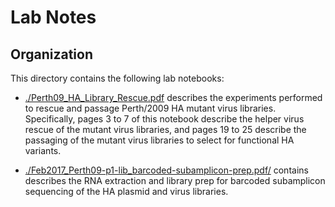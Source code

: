 # Lab Notes

## Organization

This directory contains the following lab notebooks:

* [./Perth09_HA_Library_Rescue.pdf](./Perth09_HA_Library_Rescue.pdf) describes the experiments performed to rescue and passage Perth/2009 HA mutant virus libraries. Specifically, pages 3 to 7 of this notebook describe the helper virus rescue of the mutant virus libraries, and pages 19 to 25 describe the passaging of the mutant virus libraries to select for functional HA variants.

* [./Feb2017_Perth09-p1-lib_barcoded-subamplicon-prep.pdf/](./Feb2017_Perth09-p1-lib_barcoded-subamplicon-prep.pdf/) contains describes the RNA extraction and library prep for barcoded subamplicon sequencing of the HA plasmid and virus libraries.
